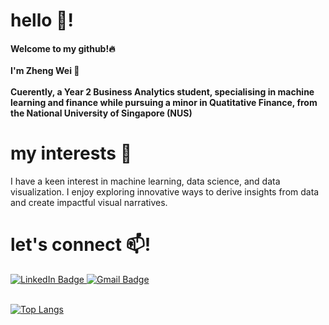 <h1 align="left">hello 👋!</h1>
<h4 align="left">Welcome to my github!🔥<br><br>
I'm Zheng Wei 🐳<br><br>
Cuerently, a Year 2 Business Analytics student, specialising in machine learning and finance while pursuing a minor in Quatitative Finance, from the National University of Singapore (NUS) </h4> 
<h1 align="left">my interests 👀</h1>
<text align="left">I have a keen interest in machine learning, data science, and data visualization. I enjoy exploring innovative ways to derive insights from data and create impactful visual narratives.</text>


<h1 align="left">let's connect 📫!</h1>
<a href="https://linkedin.com/in/owzhengwei" target="_blank">
    <img src="https://img.shields.io/badge/LinkedIn-0077B5?style=for-the-badge&logo=linkedin&logoColor=white" alt="LinkedIn Badge"/>
</a><a href="mailto:owzhengwei.work@gmail.com" target="_blank">
    <img src="https://img.shields.io/badge/Gmail-D14836?style=for-the-badge&logo=gmail&logoColor=white" alt="Gmail Badge"/>
</a> <br> <br>


[![Top Langs](https://github-readme-stats.vercel.app/api/top-langs/?username=zzhengweii&layout=donut-vertical&theme=gruvbox_light&border_color=transparent)](https://github.com/zzhengweii/github-readme-stats)
